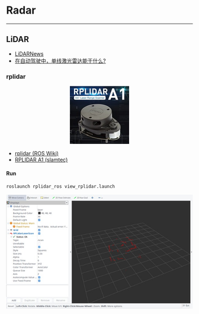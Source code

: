 # Radar

---

## LiDAR

* [LiDARNews](https://lidarnews.com/)
* [在自动驾驶中，单线激光雷达能干什么?](https://www.leiphone.com/news/201612/kEUZbebrEA2WJRVE.html)

### rplidar

<p align="center">
  <img src="../img/sensor/rplidar.jpg">
</p>

* [rplidar (ROS Wiki)](http://wiki.ros.org/rplidar)
* [RPLIDAR A1 (slamtec)](http://www.slamtec.com/en/lidar/a1)

#### Run

```sh
roslaunch rplidar_ros view_rplidar.launch
```

<p align="center">
  <img src="../img/sensor/view_rplidar.jpg">
</p>

